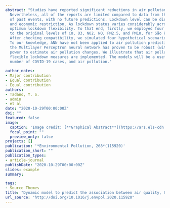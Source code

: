 ```yaml
---
abstract: "Studies have reported significant reductions in air pollutant levels due to the COVID-19 outbreak worldwide global lockdowns. 
  Nevertheless, all of the reports are limited compared to data from the same period over the past few years, providing mainly an overview 
  of past events, with no future predictions. Lockdown level can be directly related to the number of new COVID-19 cases, air pollution, 
  and economic restriction. As lockdown status varies considerably across the globe, there is a window for mega-cities to determine the 
  optimum lockdown flexibility. To that end, firstly, we employed four different Artificial Neural Networks (ANN) to examine the compatibility 
  to the original levels of CO, O3, NO2, NO, PM2.5, and PM10, for São Paulo City, the current Pandemic epicenter in South America.
  After checking compatibility, we simulated four hypothetical scenarios: 10%, 30%, 70%, and 90% lockdown to predict air pollution levels.
  To our knowledge, ANN have not been applied to air pollution prediction by lockdown level. Using a limited database, 
  the Multilayer Perceptron neural network has proven to be robust (with Mean Absolute Percentage Error ∼ 30%), with acceptable predictive 
  power to estimate air pollution changes. We illustrate that air pollutant levels can effectively be controlled and predicted when
  flexible lockdown measures are implemented. The models will be a useful tool for governments to manage the delicate balance among lockdown, 
  number of COVID-19 cases, and air pollution."
  
author_notes:
- Major contribution
- Equal contribution
- Equal contribution
authors:
- Tadano, Y. S.
- admin
- et al
date: "2020-10-29T00:00:00Z"
doi: ""
featured: false
image:
  caption: 'Image credit: [**Graphical Abstract**](https://ars.els-cdn.com/content/image/1-s2.0-S0304389424029480-ga1_lrg.jpg)'
  focal_point: ""
  preview_only: false
projects: []
publication: '*Environmental Pollution, 268*(115920)'
publication_short: ""
publication_types:
- article-journal
publishDate: "2020-10-29T00:00:00Z"
slides: example
summary: 

tags:
- Source Themes
title: "Dynamic model to predict the association between air quality, COVID-19 cases, and level of lockdown"
url_source: "http://doi.org/10.1016/j.envpol.2020.115920"
---
```




